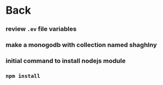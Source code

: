 # Back

### review `.ev` file variables
### make a monogodb with collection named shaghlny

### initial command to install nodejs module
### `npm install` 

